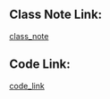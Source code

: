 










## Class Note Link: 

[class_note](https://drive.google.com/file/d/1wz7KpI7vmILFRyf37GJfXqRLJsPZxPAt/view?usp=sharing)

## Code Link: 

[code_link](https://github.com/yasin-arafat-05/machine_learning/blob/main/code/44_outlier_percentile_method.ipynb)



